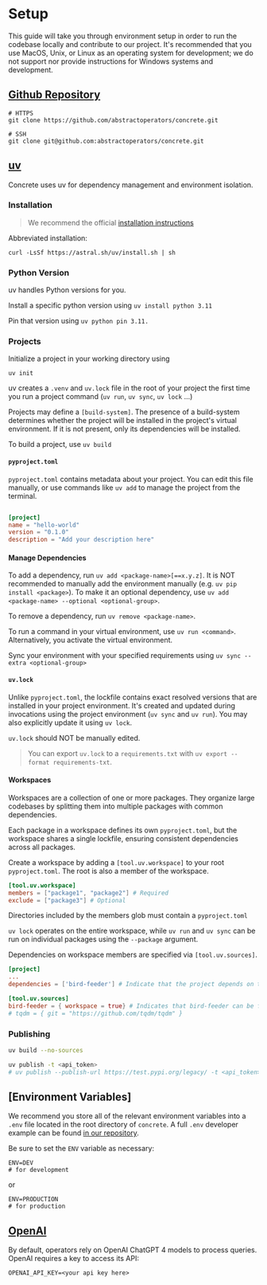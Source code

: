 # Setup

This guide will take you through environment setup in order to run the codebase locally and contribute to our project.
It's recommended that you use MacOS, Unix, or Linux as an operating system for development; we do not support nor provide instructions for Windows systems and development.

## [Github Repository](https://github.com)

```shell
# HTTPS
git clone https://github.com/abstractoperators/concrete.git

# SSH
git clone git@github.com:abstractoperators/concrete.git
```

## [uv](https://docs.astral.sh/uv/getting-started/)

Concrete uses uv for dependency management and environment isolation.

### Installation
> We recommend the official [installation instructions](https://docs.astral.sh/uv/getting-started/installation/)

Abbreviated installation:

```shell
curl -LsSf https://astral.sh/uv/install.sh | sh 
```

### Python Version

uv handles Python versions for you. 

Install a specific python version using `uv install python 3.11`

Pin that version using `uv python pin 3.11.`

### Projects

Initialize a project in your working directory using

```shell
uv init
```

uv creates a `.venv` and `uv.lock` file in the root of your project the first time you run a project command (`uv run`, `uv sync`, `uv lock` ...)

Projects may define a `[build-system]`.
The presence of a build-system determines whether the project will be installed in the project's virtual environment. If it is not present, only its dependencies will be installed.

To build a project, use `uv build`

#### `pyproject.toml`

`pyproject.toml` contains metadata about your project.
You can edit this file manually, or use commands like `uv add` to manage the project from the terminal.

```toml

[project]
name = "hello-world"
version = "0.1.0"
description = "Add your description here"
```

#### Manage Dependencies

To add a dependency, run `uv add <package-name>[==x.y.z]`. It is NOT recommended to manually add the environment manually (e.g. `uv pip install <package>`). To make it an optional dependency, use `uv add <package-name> --optional <optional-group>`.

To remove a dependency, run `uv remove <package-name>`.

To run a command in your virtual environment, use `uv run <command>`. Alternatively, you activate the virtual environment.

Sync your environment with your specified requirements using `uv sync --extra <optional-group>`

#### `uv.lock`

Unlike `pyproject.toml`, the lockfile contains exact resolved versions that are installed in your project environment. It's created and updated during invocations using the project environment (`uv sync` and `uv run`). You may also explicitly update it using `uv lock`.

`uv.lock` should NOT be manually edited.

> You can export `uv.lock` to a `requirements.txt` with `uv export --format requirements-txt`.

#### Workspaces

Workspaces are a collection of one or more packages. They organize large codebases by splitting them into multiple packages with common dependencies.

Each package in a workspace defines its own `pyproject.toml`, but the workspace shares a single lockfile, ensuring consistent dependencies across all packages.

Create a workspace by adding a `[tool.uv.workspace]` to your root `pyproject.toml`. The root is also a member of the workspace.

```toml
[tool.uv.workspace]
members = ["package1", "package2"] # Required
exclude = ["package3"] # Optional
```

Directories included by the members glob must contain a `pyproject.toml`

`uv lock` operates on the entire workspace, while `uv run` and `uv sync` can be run on individual packages using the `--package` argument.

Dependencies on workspace members are specified via `[tool.uv.sources]`. 

```toml
[project]
...
dependencies = ['bird-feeder'] # Indicate that the project depends on the bird-feeder package

[tool.uv.sources]
bird-feeder = { workspace = true} # Indicates that bird-feeder can be found in the workspace.
# tqdm = { git = "https://github.com/tqdm/tqdm" }
```

### Publishing

```bash
uv build --no-sources

uv publish -t <api_token>
# uv publish --publish-url https://test.pypi.org/legacy/ -t <api_token>
```

## [Environment Variables]

We recommend you store all of the relevant environment variables into a `.env` file
located in the root directory of `concrete`.
A full `.env` developer example can be found [in our repository](https://github.com/abstractoperators/concrete/blob/02cc58605f5b0b507434985ef2bd3ed7bb7e3881/.env.example).

Be sure to set the `ENV` variable as necessary:

```shell
ENV=DEV
# for development
```

or

```shell
ENV=PRODUCTION
# for production
```

## [OpenAI](https://openai.com/index/openai-api/)

By default, operators rely on OpenAI ChatGPT 4 models to process queries. OpenAI requires a key to access its API:

```shell
OPENAI_API_KEY=<your api key here>
```
